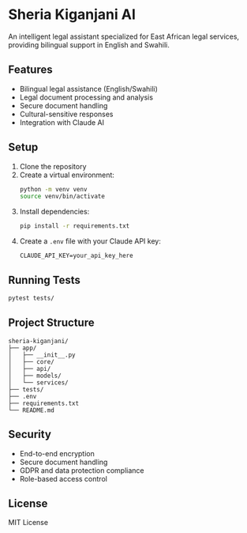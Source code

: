 # Sheria Kiganjani AI

An intelligent legal assistant specialized for East African legal services, providing bilingual support in English and Swahili.

## Features

- Bilingual legal assistance (English/Swahili)
- Legal document processing and analysis
- Secure document handling
- Cultural-sensitive responses
- Integration with Claude AI

## Setup

1. Clone the repository
2. Create a virtual environment:
   ```bash
   python -m venv venv
   source venv/bin/activate
   ```
3. Install dependencies:
   ```bash
   pip install -r requirements.txt
   ```
4. Create a `.env` file with your Claude API key:
   ```
   CLAUDE_API_KEY=your_api_key_here
   ```

## Running Tests

```bash
pytest tests/
```

## Project Structure

```
sheria-kiganjani/
├── app/
│   ├── __init__.py
│   ├── core/
│   ├── api/
│   ├── models/
│   └── services/
├── tests/
├── .env
├── requirements.txt
└── README.md
```

## Security

- End-to-end encryption
- Secure document handling
- GDPR and data protection compliance
- Role-based access control

## License

MIT License
